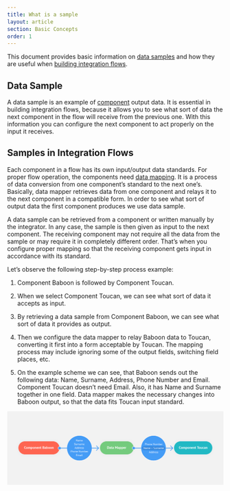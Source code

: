 ```yaml
---
title: What is a sample
layout: article
section: Basic Concepts
order: 1
---
```


This document provides basic information on [data samples](#data-samples) and how they are useful when [building integration flows](#samples-in-integraton-flows).

## Data Sample


A data sample is an example of [component](/integration-component) output data.
It is essential in building integration flows, because it allows you to see what
sort of data the next component in the flow will receive from the previous one.
With this information you can configure the next component to act properly on
the input it receives.

## Samples in Integration Flows


Each component in a flow has its own input/output data standards. For proper
flow operation, the components need [data mapping](//guides/mapping-data). It is a process of
data conversion from one component’s standard to the next one’s. Basically, data
mapper retrieves data from one component and relays it to the next component in
a compatible form. In order to see what sort of output data the first component
produces we use data sample.

A data sample can be retrieved from a component or written manually by the
integrator. In any case, the sample is then given as input to the next
component. The receiving component may not require all the data from the sample
or may require it in completely different order. That’s when you configure
proper mapping so that the receiving component gets input in accordance with its
standard.

Let’s observe the following step-by-step process example:

1.  Component Baboon is followed by Component Toucan.

2.  When we select Component Toucan, we can see what sort of data it accepts as
    input.

3.  By retrieving a data sample from Component Baboon, we can see what sort of
    data it provides as output.

4.  Then we configure the data mapper to relay Baboon data to Toucan, converting
    it first into a form acceptable by Toucan. The mapping process may include
    ignoring some of the output fields, switching field places, etc.

5.  On the example scheme we can see, that Baboon sends out the following data:
    Name, Surname, Address, Phone Number and Email. Component Toucan doesn’t
    need Email. Also, it has Name and Surname together in one field. Data mapper
    makes the necessary changes into Baboon output, so that the data fits Toucan
    input standard.

![](/assets/img/getting-started/what-is-a-sample/Screenshot_1.png)
